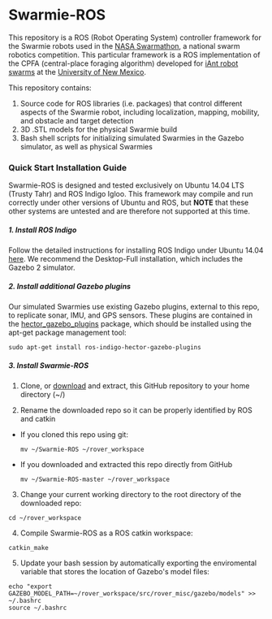 # Swarmie-ROS

This repository is a ROS (Robot Operating System) controller framework for the Swarmie robots used in the [NASA Swarmathon](http://swarmathon.cs.unm.edu), a national swarm robotics competition. This particular framework is a ROS implementation of the CPFA (central-place foraging algorithm) developed for [iAnt robot swarms](http://iant.cs.unm.edu) at the [University of New Mexico](http://www.unm.edu/).

This repository contains:

1. Source code for ROS libraries (i.e. packages) that control different aspects of the Swarmie robot, including localization, mapping, mobility, and obstacle and target detection
2. 3D .STL models for the physical Swarmie build 
3. Bash shell scripts for initializing simulated Swarmies in the Gazebo simulator, as well as physical Swarmies

### Quick Start Installation Guide

Swarmie-ROS is designed and tested exclusively on Ubuntu 14.04 LTS (Trusty Tahr) and ROS Indigo Igloo. This framework may compile and run correctly under other versions of Ubuntu and ROS, but **NOTE** that these other systems are untested and are therefore not supported at this time.

##### 1. Install ROS Indigo

Follow the detailed instructions for installing ROS Indigo under Ubuntu 14.04 [here](http://wiki.ros.org/indigo/Installation/Ubuntu). We recommend the Desktop-Full installation, which includes the Gazebo 2 simulator.

##### 2. Install additional Gazebo plugins

Our simulated Swarmies use existing Gazebo plugins, external to this repo, to replicate sonar, IMU, and GPS sensors. These plugins are contained in the [hector_gazebo_plugins](http://wiki.ros.org/hector_gazebo_plugins) package, which should be installed using the apt-get package management tool:

```
sudo apt-get install ros-indigo-hector-gazebo-plugins
```

##### 3. Install Swarmie-ROS

1. Clone, or [download](https://github.com/BCLab-UNM/Swarmie-ROS/archive/master.zip) and extract, this GitHub repository to your home directory (~/)

2. Rename the downloaded repo so it can be properly identified by ROS and catkin
  * If you cloned this repo using git:
    ```
    mv ~/Swarmie-ROS ~/rover_workspace
    ```
    
  * If you downloaded and extracted this repo directly from GitHub
    ```
    mv ~/Swarmie-ROS-master ~/rover_workspace
    ```

3. Change your current working directory to the root directory of the downloaded repo:

  ```
  cd ~/rover_workspace
  ```

4. Compile Swarmie-ROS as a ROS catkin workspace:

  ```
  catkin_make
  ```

5. Update your bash session by automatically exporting the enviromental variable that stores the location of Gazebo's model files:

  ```
  echo "export GAZEBO_MODEL_PATH=~/rover_workspace/src/rover_misc/gazebo/models" >> ~/.bashrc
  source ~/.bashrc
  ```
